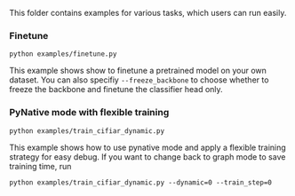 This folder contains examples for various tasks, which users can run easily.  

### Finetune 
```
python examples/finetune.py

```
This example shows show to finetune a pretrained model on your own dataset. You can also specifiy `--freeze_backbone` to choose whether to freeze the backbone and finetune the classifier head only.


### PyNative mode with flexible training 
```
python examples/train_cifiar_dynamic.py 
```
This example shows how to use pynative mode and apply a flexible training strategy for easy debug. If you want to change back to graph mode to save training time, run

```
python examples/train_cifiar_dynamic.py --dynamic=0 --train_step=0 
```
